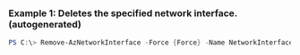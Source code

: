 ### Example 1: Deletes the specified network interface. (autogenerated)
```powershell
PS C:\> Remove-AzNetworkInterface -Force {Force} -Name NetworkInterface1 -ResourceGroupName MyResourceGroup
```

